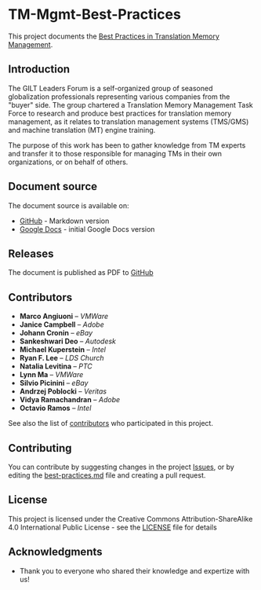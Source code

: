 # TM-Mgmt-Best-Practices

This project documents the [Best Practices in Translation Memory Management](best-practices.md).

## Introduction

The GILT Leaders Forum is a self-organized group of seasoned globalization professionals
representing various companies from the "buyer" side. The group chartered a Translation
Memory Management Task Force to research and produce best practices for translation
memory management, as it relates to translation management systems (TMS/GMS) and
machine translation (MT) engine training.

The purpose of this work has been to gather knowledge from TM experts and transfer it to those
responsible for managing TMs in their own organizations, or on behalf of others.

## Document source

The document source is available on:

* [GitHub](best-practices.md) - Markdown version
* [Google Docs](https://docs.google.com/document/d/1xfDrQQ7usEyu7V4UUp76anBJnmOF58HFWiib2HqOu1s/edit) - initial Google Docs version

## Releases

The document is published as PDF to [GitHub](https://github.com/GILT-Forum/TM-Mgmt-Best-Practices/releases)

## Contributors

* **Marco Angiuoni** – *VMWare*
* **Janice Campbell** – *Adobe*
* **Johann Cronin** – *eBay*
* **Sankeshwari Deo** – *Autodesk*
* **Michael Kuperstein** – *Intel*
* **Ryan F. Lee** – *LDS Church*
* **Natalia Levitina** – *PTC*
* **Lynn Ma** – *VMWare*
* **Silvio Picinini** – *eBay*
* **Andrzej Poblocki** – *Veritas*
* **Vidya Ramachandran** – *Adobe*
* **Octavio Ramos** – *Intel*

See also the list of [contributors](https://github.com/GILT-Forum/TM-Mgmt-Best-Practices/contributors) who participated in this project.

## Contributing

You can contribute by suggesting changes in the project [Issues](https://github.com/GILT-Forum/TM-Mgmt-Best-Practices/issues), or by editing the [best-practices.md](best-practices.md) file and creating a pull request.

## License

This project is licensed under the Creative Commons Attribution-ShareAlike 4.0 International Public
License - see the [LICENSE](LICENSE) file for details

## Acknowledgments

* Thank you to everyone who shared their knowledge and expertize with us!
